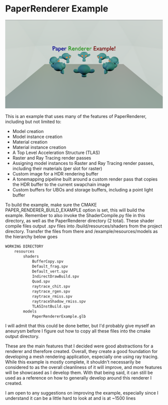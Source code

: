 # PaperRenderer Example
![PaperRenderer Example Image](PaperRendererExampleImage.png)

This is an example that uses many of the features of PaperRenderer, including but not limited to:

- Model creation
- Model instance creation
- Material creation
- Material instance creation
- A Top Level Acceleration Structure (TLAS)
- Raster and Ray Tracing render passes
- Assigning model instances to Raster and Ray Tracing render passes, including their materials (per slot for raster)
- Custom image for a HDR rendering buffer
- A tonemapping pipeline built around a custom render pass that copies the HDR buffer to the current swapchain image
- Custom buffers for UBOs and storage buffers, including a point light buffer

To build the example, make sure the CMAKE PAPER_RENDERER_BUILD_EXAMPLE option is set, this will build the example. Remember to also invoke the ShaderCompile.py file in this directory, as well as the PaperRenderer directory (2 total). These shader compile files output .spv files into /build/resources/shaders from the project directory. Transfer the files from there and /example/resources/models as the hierarchy below goes

```markdown-tree
WORKING DIRECTORY
    resources
        shaders
            BufferCopy.spv
            Default_frag.spv
            Default_vert.spv
            IndirectDrawBuild.spv
            Quad.spv
            raytrace_chit.spv
            raytrace_rgen.spv
            raytrace_rmiss.spv
            raytraceShadow_rmiss.spv
            TLASInstBuild.spv
        models
            PaperRendererExample.glb

```

I will admit that this could be done better, but I'd probably give myself an aneurysm before I figure out how to copy all these files into the cmake output directory.

These are the main features that I decided were good abstractions for a renderer and therefore created. Overall, they create a good foundation for developing a mesh rendering application, especially one using ray tracing. While this example is mostly complete, it shouldn't necessarily be considered to as the overall cleanliness of it will improve, and more features will be showcased as I develop them. With that being said, it can still be used as a reference on how to generally develop around this renderer I created.

I am open to any suggestions on improving the example, especially since I understand it can be a little hard to look at and is at ~1500 lines